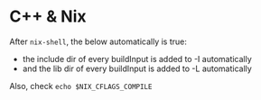 # C++ & Nix
After `nix-shell`, the below automatically is true:
- the include dir of every buildInput is added to -I automatically
- and the lib dir of every buildInput is added to -L automatically

Also, check `echo $NIX_CFLAGS_COMPILE`
